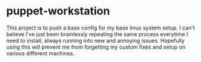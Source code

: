 puppet-workstation
==================

This project is to push a base config for my base linux system setup. I can't believe I've just been brainlessly repeating the same process everytime I need to install, always running into new and annoying issues. Hopefully using this will prevent me from forgetting my custom fixes and setup on various different machines.
